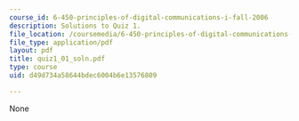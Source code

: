 ```yaml
---
course_id: 6-450-principles-of-digital-communications-i-fall-2006
description: Solutions to Quiz 1.
file_location: /coursemedia/6-450-principles-of-digital-communications-i-fall-2006/d49d734a58644bdec6004b6e13576809_quiz1_01_soln.pdf
file_type: application/pdf
layout: pdf
title: quiz1_01_soln.pdf
type: course
uid: d49d734a58644bdec6004b6e13576809

---
```

None